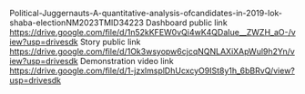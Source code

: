 Political-Juggernauts-A-quantitative-analysis-ofcandidates-in-2019-lok-shaba-electionNM2023TMID34223
Dashboard public link
https://drive.google.com/file/d/1n52kKFEW0vQi4wK4QDaIue__ZWZH_aO-/view?usp=drivesdk
Story public link
https://drive.google.com/file/d/1Ok3wsyopw6cjcqNQNLAXiXApWul9h2Yn/view?usp=drivesdk
Demonstration video link
https://drive.google.com/file/d/1-jzxlmsplDhUcxcyO9ISt8y1h_6bBRvQ/view?usp=drivesdk
